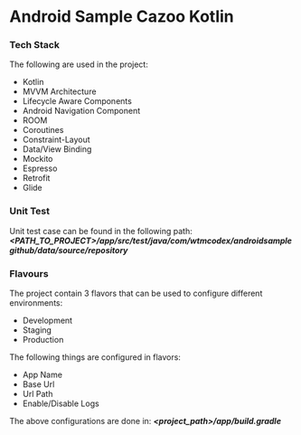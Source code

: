 # Android Sample Cazoo Kotlin

### Tech Stack
The following are used in the project:
-  Kotlin
-  MVVM Architecture
-  Lifecycle Aware Components
-  Android Navigation Component
-  ROOM
-  Coroutines
-  Constraint-Layout
-  Data/View Binding
-  Mockito
-  Espresso
-  Retrofit
-  Glide

### Unit Test
Unit test case can be found in the following path:
**_<PATH_TO_PROJECT>/app/src/test/java/com/wtmcodex/androidsamplegithub/data/source/repository_**

### Flavours
The project contain 3 flavors that can be used to configure different environments:
- Development
- Staging
- Production

The following things are configured in flavors:
- App Name
- Base Url
- Url Path
- Enable/Disable Logs

The above configurations are done in:
**_<project_path>/app/build.gradle_**


